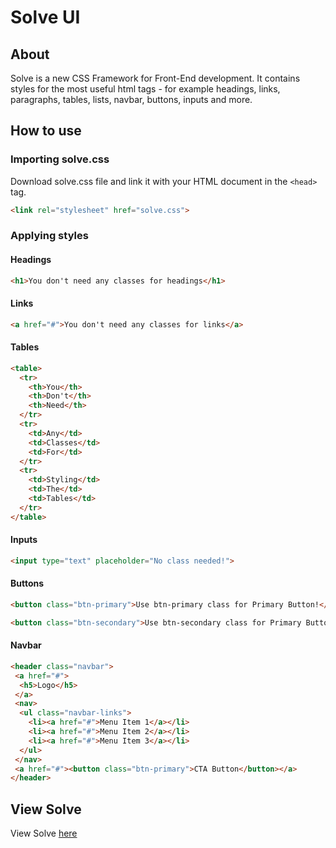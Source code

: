 # Solve UI

## About
Solve is a new CSS Framework for Front-End development. It contains styles for the most useful html tags - for example headings, links, paragraphs, tables, lists, navbar, buttons, inputs and more.

## How to use

### Importing solve.css
Download solve.css file and link it with your HTML document in the ```<head>``` tag.
```HTML
<link rel="stylesheet" href="solve.css">
```

### Applying styles

#### Headings
```HTML
<h1>You don't need any classes for headings</h1>
```

#### Links
```HTML
<a href="#">You don't need any classes for links</a>
```

#### Tables
```HTML
<table>
  <tr>
    <th>You</th>
    <th>Don't</th>
    <th>Need</th>
  </tr>
  <tr>
    <td>Any</td>
    <td>Classes</td>
    <td>For</td>
  </tr>
  <tr>
    <td>Styling</td>
    <td>The</td>
    <td>Tables</td>
  </tr>
</table>
```

#### Inputs
```HTML
<input type="text" placeholder="No class needed!">
```

#### Buttons
```HTML
<button class="btn-primary">Use btn-primary class for Primary Button!</button>
```
```HTML
<button class="btn-secondary">Use btn-secondary class for Primary Button!</button>
```

#### Navbar
```HTML
<header class="navbar">
 <a href="#">
  <h5>Logo</h5>
 </a>
 <nav>
  <ul class="navbar-links">
    <li><a href="#">Menu Item 1</a></li>
    <li><a href="#">Menu Item 2</a></li>
    <li><a href="#">Menu Item 3</a></li>
  </ul>
 </nav>
 <a href="#"><button class="btn-primary">CTA Button</button></a>
</header>
```

## View Solve
View Solve [here](https://darkab.eu/projects/solve.html)
